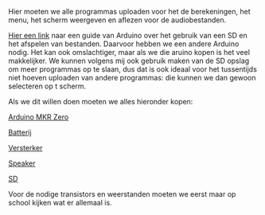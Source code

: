 Hier moeten we alle programmas uploaden voor het de berekeningen,
het menu, het scherm weergeven en aflezen voor de audiobestanden.


[Hier een link](https://docs.arduino.cc/tutorials/generic/simple-audio-player) naar een guide van Arduino over het gebruik van een SD en het afspelen van bestanden.
Daarvoor hebben we een andere Arduino nodig. Het kan ook omslachtiger, maar als we die aruino kopen is het veel makkelijker.
We kunnen volgens mij ook gebruik maken van de SD opslag om meer programmas op te slaan, dus dat is ook ideaal voor
het tussentijds niet hoeven uploaden van andere programmas: die kunnen we dan gewoon selecteren op t scherm. 

Als we dit willen doen moeten we alles hieronder kopen:

[Arduino MKR Zero](https://www.antratek.nl/arduino-mkr-zero)

[Batterij](https://www.antratek.nl/polymer-lithium-ion-battery-2000mah)

[Versterker](https://www.vanallesenmeer.nl/LM386-Low-Voltage-Audio-Power-Amplifier)

[Speaker](https://www.vanallesenmeer.nl/Mini-Metal-Speaker-8-ohm-0,5W-van-adafruit-1890)

[SD](https://www.antratek.nl/32gb-microsdhc-card-sd-adapter)

Voor de nodige transistors en weerstanden moeten we eerst maar op school kijken wat er allemaal is.
